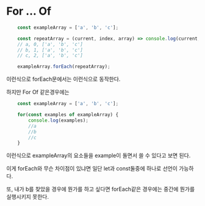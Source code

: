 # For ... Of

``` js
    const exampleArray = ['a', 'b', 'c'];

    const repeatArray = (current, index, array) => console.log(current, index, array);
    // a, 0, ['a', 'b', 'c']
    // b, 1, ['a', 'b', 'c']
    // c, 2, ['a', 'b', 'c']

    exampleArray.forEach(repeatArray); 
```

이런식으로 forEach문에서는 이런식으로 동작한다.

하지만 For Of 같은경우에는

``` js
    const exampleArray = ['a', 'b', 'c'];

    for(const examples of exampleArray) {
        console.log(examples);
        //a
        //b
        //c
    }
```

이런식으로 exampleArray의 요소들을 example이 돌면서 쓸 수 있다고 보면 된다.

이게 forEach와 무슨 차이점이 있냐면 일단 let과 const둘중에 하나로 선언이 가능하다.

또, 내가 b를 찾았을 경우에 뭔가를 하고 싶다면 forEach같은 경우에는 중간에 뭔가를 실행시키지 못한다.